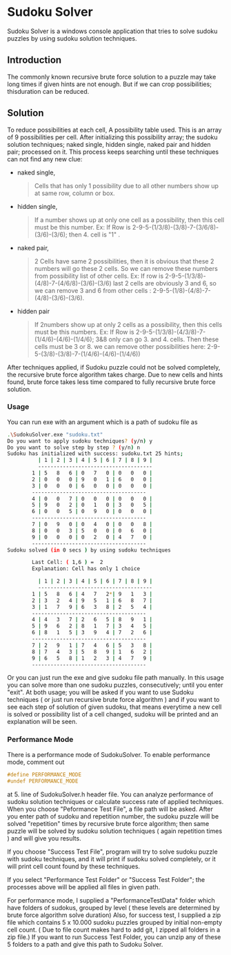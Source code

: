# Sudoku Solver
Sudoku Solver is a windows console application that tries to solve sudoku puzzles by using sudoku solution techniques.

## Introduction
The commonly known recursive brute force solution to a puzzle may take long times if given hints are not enough. But if we can crop possibilities; thisduration can be reduced. 

## Solution
To reduce possibilities at each cell, A possibility table used. This is an array of 9 possibilities per cell. After initializing this possibility array; the sudoku solution techniques; naked single, hidden single, naked pair and hidden pair; processed on it. This process keeps searching until these techniques can not find any new clue:

- naked single, 
    >Cells that has only 1 possibility due to all other numbers show up at same row, column or box.
	
- hidden single, 
	>If a number shows up at only one cell as a possibility, then this cell must be this number.
Ex: If Row is  2-9-5-(1/3/8)-(3/8)-7-(3/6/8)-(3/6)-(3/6);  then 4. cell is "1" .
-  naked pair,
	>2 Cells have same 2 possibilities, then it is obvious that these 2 numbers will go these 2 cells. So we can remove these numbers from possibility list of other cells.
	Ex: If row is  2-9-5-(1/3/8)-(4/8)-7-(4/6/8)-(3/6)-(3/6) last 2 cells are obviously 3 and 6, so we can remove 3 and 6 from other cells :  2-9-5-(1/8)-(4/8)-7-(4/8)-(3/6)-(3/6).

- hidden pair
    > If  2numbers show up at only 2 cells as a possibility, then this cells must be this numbers. 
Ex: If Row is  2-9-5-(1/3/8)-(4/3/8)-7-(1/4/6)-(4/6)-(1/4/6);   3&8 only can go 3. and 4. cells. 
Then these cells must be 3 or 8. we can remove other possibilities here:  2-9-5-(3/8)-(3/8)-7-(1/4/6)-(4/6)-(1/4/6))

After techniques applied, if Sudoku puzzle could not be solved completely, the recursive brute force algorithm takes charge. Due to new cells and hints
found, brute force takes less time compared to fully recursive brute force solution.
### Usage

You can run exe with an argument which is a path of sudoku file as
```sh
.\SudokuSolver.exe "sudoku.txt"
Do you want to apply sudoku techniques? (y/n) y
Do you want to solve step by step ? (y/n) n
Sudoku has initialized with success: sudoku.txt 25 hints;
          | 1 | 2 | 3 | 4 | 5 | 6 | 7 | 8 | 9 |
          -------------------------------------
        1 | 5   8   6 | 0   7   0 | 0   0   0 |
        2 | 0   0   0 | 9   0   1 | 6   0   0 |
        3 | 0   0   0 | 6   0   0 | 0   0   0 |
        -------------------------------------
        4 | 0   0   7 | 0   0   0 | 0   0   0 |
        5 | 9   0   2 | 0   1   0 | 3   0   5 |
        6 | 0   0   5 | 0   9   0 | 0   0   0 |
        -------------------------------------
        7 | 0   9   0 | 0   4   0 | 0   0   8 |
        8 | 0   0   3 | 5   0   0 | 0   6   0 |
        9 | 0   0   0 | 0   2   0 | 4   7   0 |
        -------------------------------------
Sudoku solved (in 0 secs ) by using sudoku techniques

        Last Cell: ( 1,6 ) =  2
        Explanation: Cell has only 1 choice

          | 1 | 2 | 3 | 4 | 5 | 6 | 7 | 8 | 9 |
          -------------------------------------
        1 | 5   8   6 | 4   7   2*| 9   1   3 |
        2 | 3   2   4 | 9   5   1 | 6   8   7 |
        3 | 1   7   9 | 6   3   8 | 2   5   4 |
        -------------------------------------
        4 | 4   3   7 | 2   6   5 | 8   9   1 |
        5 | 9   6   2 | 8   1   7 | 3   4   5 |
        6 | 8   1   5 | 3   9   4 | 7   2   6 |
        -------------------------------------
        7 | 2   9   1 | 7   4   6 | 5   3   8 |
        8 | 7   4   3 | 5   8   9 | 1   6   2 |
        9 | 6   5   8 | 1   2   3 | 4   7   9 |
        -------------------------------------
```		
Or you can just run the exe and give sudoku file path manually. In this usage you can solve more than one sudoku puzzles,  consecutively; until you enter "exit".
At both usage; you will be asked if you want to use Sudoku techniques ( or just run recursive brute force algorithm ) and if you want to see each step of solution of given sudoku, that means everytime a new cell is solved or possibility list of a cell changed, sudoku will be printed and an explanation will be seen.


### Performance Mode
There is a performance mode of SudokuSolver. To enable performance mode, comment out 

```c++
#define PERFORMANCE_MODE
#undef PERFORMANCE_MODE
```

at 5. line of  SudokuSolver.h header file.
You can analyze performance of sudoku solution techniques or calculate success rate of applied techniques.
When you choose "Peformance Test File", a file path will be asked. After you enter path of sudoku and repetition number, the sudoku puzzle will be solved "repetition" times by recursive brute force algorithm; then same puzzle will be solved by sudoku solution techniques ( again repetition times ) and will give you results. 

If you choose "Success Test File", program will try to solve sudoku puzzle with sudoku techniques, and it will print if sudoku solved completely, or it will print  cell count found by these techniques.

If you select "Performance Test Folder" or "Success Test Folder"; the processes above will be applied all files in given path.

For performance mode, I supplied a "PerformanceTestData" folder which have folders of sudokus, grouped by level ( these levels are determined by brute force algorithm solve duration)
Also, for success test, I supplied a zip file which contains 5 x 10.000 sudoku puzzles grouped by initial non-empty cell count. ( Due to file count makes hard to add git,  I zipped all folders in a zip file.)
If you want to run Success Test Folder, you can unzip any of these 5 folders to a path and give this path to Sudoku Solver.

